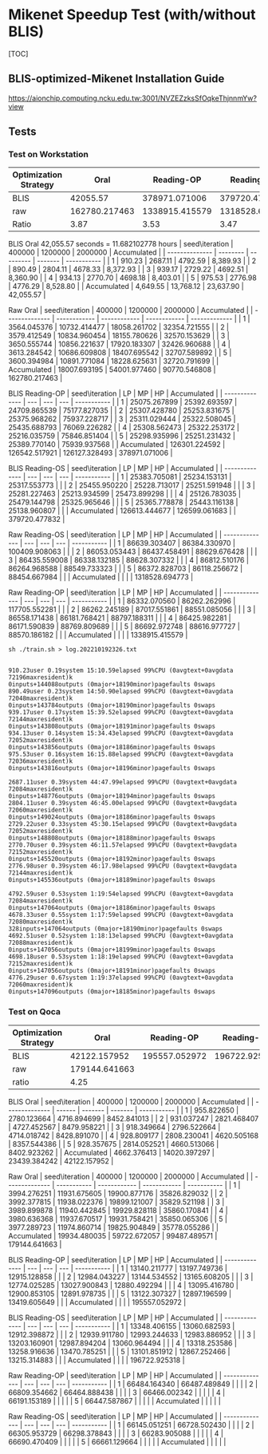 Mikenet Speedup Test (with/without BLIS)
===

[TOC]

## BLIS-optimized-Mikenet Installation Guide
https://aionchip.computing.ncku.edu.tw:3001/NVZEZzksSfOqkeThjnnmYw?view

## Tests
### Test on Workstation
| Optimization Strategy | Oral          | Reading-OP | Reading-OS |
| --------------------- | ------------- | ---------- | ---------- |
| BLIS                  | 42055.57     |  378971.071006          | 379720.477832           |
| raw                   | 162780.217463 | 1338915.415579           | 1318528.694773           |
| Ratio                      |  3.87             |  3.53          |  3.47          |

BLIS Oral
42,055.57 seconds = 11.682102778 hours
| seed\iteration | 400000   | 1200000   | 2000000 | Accumulated |
| -------------- | -------- | --------- | ------- | ----------- |
| 1              | 910.23   | 2687.11   | 4792.59 | 8,389.93    |
| 2              | 890.49   | 2804.11   | 4678.33 | 8,372.93    |
| 3              | 939.17   | 2729.22   | 4692.51 | 8,360.90    |
| 4              | 934.13   | 2770.70   | 4698.18 | 8,403.01    |
| 5              | 975.53   | 2776.98   | 4776.29        |  8,528.80           |
| Accumulated    | 4,649.55 | 13,768.12 | 23,637.90        | 42,055.57            |

Raw Oral
| seed\iteration | 400000       | 1200000      | 2000000      | Accumulated   |
| -------------- | ------------ | ------------ | ------------ | ------------- |
| 1              | 3564.045376  | 10732.414477 | 18058.261702 | 32354.721555              |
| 2              | 3579.412549  | 10834.960454 | 18155.780626 | 32570.153629              |
| 3              | 3650.555744  | 10856.221637 | 17920.183307 | 32426.960688              |
| 4              | 3613.284542  | 10686.609808 | 18407.695542 | 32707.589892              |
| 5              | 3600.394984  | 10891.771084 | 18228.625631 | 32720.791699              |
| Accumulated    | 18007.693195 | 54001.977460 | 90770.546808 | 162780.217463 |

BLIS Reading-OP
| seed\iteration | LP  | MP  | HP  | Accumulated |
| -------------- | --- | --- | --- | ----------- |
| 1              | 25075.267899    | 25392.693597    | 24709.865539    |  75177.827035           |
| 2              | 25307.428780    | 25253.831675    | 25375.968262    | 75937.228717            |
| 3              | 25311.029444    | 25322.508045    | 25435.688793    | 76069.226282            |
| 4              | 25308.562473    | 25322.253172    | 25216.035759    | 75846.851404            |
| 5              | 25298.935996    | 25251.231432    |  25389.770140   | 75939.937568            |
| Accumulated    |  126301.224592   | 126542.517921    | 126127.328493    | 378971.071006            |

BLIS Reading-OS
| seed\iteration | LP  | MP  | HP  | Accumulated |
| -------------- | --- | --- | --- | ----------- |
| 1              | 25383.705081    | 25234.153131    | 25317.553773    |             |
| 2              | 25455.950220    | 25228.713017    | 25251.591948    |             |
| 3              | 25281.227463    | 25213.934599    | 25473.899298    |             |
| 4              | 25126.783035    | 25479.144798    | 25325.965646    |             |
| 5              | 25365.778878    | 25443.116138    | 25138.960807    |             |
| Accumulated    |  126613.444677   | 126599.061683   |     | 379720.477832            |


Raw Reading-OS
| seed\iteration | LP  | MP  | HP  | Accumulated |
| -------------- | --- | --- | --- | ----------- |
| 1              | 86639.303407    | 86384.330970    | 100409.908063    |             |
| 2              | 86053.053443    | 86437.458491    | 88629.676428    |             |
| 3              | 86435.559008    | 86338.132185    | 88628.307332    |             |
| 4              | 86812.510176    | 86264.968588    | 88549.733323    |             |
| 5              | 86372.828703    | 86118.256672    | 88454.667984    |             |
| Accumulated    |     |     |     |  1318528.694773           |



Raw Reading-OP
| seed\iteration | LP  | MP  | HP  | Accumulated |
| -------------- | --- | --- | --- | ----------- |
| 1              | 86332.070560    | 86262.262996    | 117705.552281    |             |
| 2              | 86262.245189    | 87017.551861    | 88551.085056    |             |
| 3              | 86558.171438    | 86181.768421    | 88797.188311    |             |
| 4              | 86425.982281    | 86171.590839    | 88769.809689    |             |
| 5              | 86692.972748    | 88616.977727    | 88570.186182    |             |
| Accumulated    |     |     |     | 1338915.415579            |

```
sh ./train.sh > log.202210192326.txt


910.23user 0.19system 15:10.59elapsed 99%CPU (0avgtext+0avgdata 72196maxresident)k
0inputs+144088outputs (0major+18190minor)pagefaults 0swaps
890.49user 0.23system 14:50.90elapsed 99%CPU (0avgtext+0avgdata 72048maxresident)k
0inputs+143784outputs (0major+18190minor)pagefaults 0swaps
939.17user 0.17system 15:39.52elapsed 99%CPU (0avgtext+0avgdata 72144maxresident)k
0inputs+143808outputs (0major+18191minor)pagefaults 0swaps
934.13user 0.14system 15:34.43elapsed 99%CPU (0avgtext+0avgdata 72052maxresident)k
0inputs+143856outputs (0major+18186minor)pagefaults 0swaps
975.53user 0.16system 16:15.88elapsed 99%CPU (0avgtext+0avgdata 72036maxresident)k
0inputs+143816outputs (0major+18196minor)pagefaults 0swaps

2687.11user 0.39system 44:47.99elapsed 99%CPU (0avgtext+0avgdata 72084maxresident)k
0inputs+148776outputs (0major+18194minor)pagefaults 0swaps
2804.11user 0.39system 46:45.00elapsed 99%CPU (0avgtext+0avgdata 72060maxresident)k
0inputs+149024outputs (0major+18186minor)pagefaults 0swaps
2729.22user 0.33system 45:30.15elapsed 99%CPU (0avgtext+0avgdata 72052maxresident)k
0inputs+148808outputs (0major+18188minor)pagefaults 0swaps
2770.70user 0.39system 46:11.57elapsed 99%CPU (0avgtext+0avgdata 72152maxresident)k
0inputs+145520outputs (0major+18192minor)pagefaults 0swaps
2776.98user 0.39system 46:17.98elapsed 99%CPU (0avgtext+0avgdata 72144maxresident)k
0inputs+145536outputs (0major+18189minor)pagefaults 0swaps

4792.59user 0.53system 1:19:54elapsed 99%CPU (0avgtext+0avgdata 72084maxresident)k
0inputs+147064outputs (0major+18186minor)pagefaults 0swaps
4678.33user 0.55system 1:17:59elapsed 99%CPU (0avgtext+0avgdata 72080maxresident)k
328inputs+147064outputs (0major+18190minor)pagefaults 0swaps
4692.51user 0.52system 1:18:13elapsed 99%CPU (0avgtext+0avgdata 72088maxresident)k
0inputs+147056outputs (0major+18199minor)pagefaults 0swaps
4698.18user 0.53system 1:18:19elapsed 99%CPU (0avgtext+0avgdata 72152maxresident)k
0inputs+147056outputs (0major+18191minor)pagefaults 0swaps
4776.29user 0.67system 1:19:37elapsed 99%CPU (0avgtext+0avgdata 72060maxresident)k
0inputs+147096outputs (0major+18185minor)pagefaults 0swaps
```
### Test on Qoca
| Optimization Strategy | Oral          | Reading-OP | Reading-OS |
| --------------------- | ------------- | ---------- | ---------- |
| BLIS                  | 42122.157952  | 195557.052972           | 196722.925318           |
| raw                   | 179144.641663 |            |            |
| ratio                    |  4.25             |            |            |

BLIS Oral
| seed\iteration | 400000 | 1200000 | 2000000 | Accumulated |
| -------------- | ------ | ------- | ------- | ----------- |
| 1              | 955.822650       |  2780.123664       | 4716.894699        |  8452.841013           |
| 2              |  931.037247      |  2821.468407       | 4727.452567        |  8479.958221           |
| 3              | 918.349664       |  2796.522664       | 4714.018742        |  8428.891070           |
| 4              | 928.809177       |  2808.230041       | 4620.505168        |  8357.544386           |
| 5              | 928.357675       |  2814.052521       | 4660.513066        |  8402.923262           |
| Accumulated    |  4662.376413      |   14020.397297      |    23439.384242     |  42122.157952           |

Raw Oral
| seed\iteration | 400000      | 1200000      | 2000000      | Accumulated |
| -------------- | ----------- | ------------ | ------------ | ----------- |
| 1              | 3994.276251 | 11931.675605 | 19900.877176 |  35826.829032           |
| 2              | 3992.377815 | 11938.022376 | 19899.121007 |  35829.521198           |
| 3              | 3989.899878 | 11940.442845 | 19929.828118 |  35860.170841           |
| 4              | 3980.636368 | 11937.670517 | 19931.758421 |  35850.065306           |
| 5              | 3977.289723 | 11974.860714 | 19825.904849 |  35778.055286           |
| Accumulated    | 19934.480035            |   59722.672057           |   99487.489571           |  179144.641663           |

BLIS Reading-OP
| seed\iteration | LP  | MP  | HP  | Accumulated |
| -------------- | --- | --- | --- | ----------- |
| 1              |  13140.211777   | 13197.749736    | 12915.128858    |             |
| 2              |  12984.043227   | 13144.534552    | 13165.608205    |             |
| 3              |  12774.025285   | 13027.900843    | 12880.492294    |             |
| 4              |  13095.416780   | 12900.853105    | 12891.978735    |             |
| 5              |  13122.307327   | 12897.196599    | 13419.605649    |             |
| Accumulated    |     |     |     | 195557.052972            |

BLIS Reading-OS
| seed\iteration | LP  | MP  | HP  | Accumulated |
| -------------- | --- | --- | --- | ----------- |
| 1              | 13348.406155    | 13060.682593    | 12912.398872    |             |
| 2              | 12939.911780    | 12993.244633    | 12983.886952    |             |
| 3              | 13203.160901    | 12987.894204    | 13060.964494    |             |
| 4              | 13318.253586    | 13258.916636    | 13470.785251    |             |
| 5              | 13101.851912    | 12867.252466    | 13215.314883    |             |
| Accumulated    |     |     |     |  196722.925318           |

Raw Reading-OP
| seed\iteration | LP  | MP  | HP  | Accumulated |
| -------------- | --- | --- | --- | ----------- |
| 1              | 66484.164340    | 66487.489849    |     |             |
| 2              | 66809.354662    | 66464.888438    |     |             |
| 3              | 66466.002342    |     |     |             |
| 4              | 66191.153189    |     |     |             |
| 5              | 66447.587867    |     |     |             |
| Accumulated    |     |     |     |             |

Raw Reading-OS
| seed\iteration | LP  | MP  | HP  | Accumulated |
| -------------- | --- | --- | --- | ----------- |
| 1              | 66145.051251    | 66728.502430    |     |             |
| 2              | 66305.953729    | 66298.378843    |     |             |
| 3              | 66283.905088    |     |     |             |
| 4              | 66690.470409    |     |     |             |
| 5              | 66661.129664    |     |     |             |
| Accumulated    |     |     |     |             |





